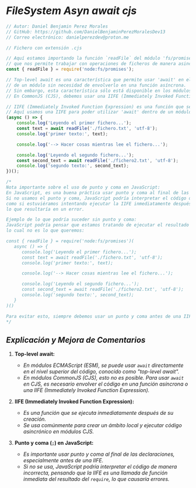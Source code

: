 <!-- Autor: Daniel Benjamin Perez Morales -->
<!-- GitHub: https://github.com/DanielBenjaminPerezMoralesDev13 -->
<!-- GitLab: https://gitlab.com/DanielBenjaminPerezMoralesDev13 -->
<!-- Correo electrónico: danielperezdev@proton.me -->

# ***FileSystem Asyn await cjs***

```javascript
// Autor: Daniel Benjamin Perez Morales
// GitHub: https://github.com/DanielBenjaminPerezMoralesDev13
// Correo electrónico: danielperezdev@proton.me

// Fichero con extensión .cjs

// Aquí estamos importando la función `readFile` del módulo 'fs/promises' de Node.js, 
// que nos permite trabajar con operaciones de ficheros de manera asincrónica usando Promesas.
const { readFile } = require('node:fs/promises');

// Top-level await es una característica que permite usar 'await' en el nivel superior 
// de un módulo sin necesidad de envolverlo en una función asíncrona.
// Sin embargo, esta característica sólo está disponible en los módulos ECMAScript (ESM).
// En CommonJS (CJS), debemos usar una IIFE (Immediately Invoked Function Expression) para utilizar 'await'.

// IIFE (Immediately Invoked Function Expression) es una función que se ejecuta inmediatamente después de su creación.
// Aquí usamos una IIFE para poder utilizar 'await' dentro de un módulo CommonJS.
(async () => {
    console.log('Leyendo el primer fichero...');
    const text = await readFile('./fichero.txt', 'utf-8');
    console.log('primer texto:', text);

    console.log('--> Hacer cosas mientras lee el fichero...');

    console.log('Leyendo el segundo fichero...');
    const second_text = await readFile('./fichero2.txt', 'utf-8');
    console.log('segundo texto:', second_text);
})();

/*
Nota importante sobre el uso de punto y coma en JavaScript:
En JavaScript, es una buena práctica usar punto y coma al final de las declaraciones, especialmente antes de un IIFE.
Si no usamos el punto y coma, JavaScript podría interpretar el código de manera incorrecta, 
como si estuviéramos intentando ejecutar la IIFE inmediatamente después de la declaración del 'require', 
lo que resultaría en un error.

Ejemplo de lo que podría suceder sin punto y coma:
JavaScript podría pensar que estamos tratando de ejecutar el resultado del 'require' como una función, 
lo cual no es lo que queremos:

const { readFile } = require('node:fs/promises')(
   async () => {
      console.log('Leyendo el primer fichero...');
      const text = await readFile('./fichero.txt', 'utf-8');
      console.log('primer texto:', text);

      console.log('--> Hacer cosas mientras lee el fichero...');

      console.log('Leyendo el segundo fichero...');
      const second_text = await readFile('./fichero2.txt', 'utf-8');
      console.log('segundo texto:', second_text);
   }
)()

Para evitar esto, siempre debemos usar un punto y coma antes de una IIFE cuando no está separada por un bloque o declaración diferente.
*/
```

## ***Explicación y Mejora de Comentarios***

1. **Top-level await:**
   - *En módulos ECMAScript (ESM), se puede usar `await` directamente en el nivel superior del código, conocido como "top-level await".*
   - *En módulos CommonJS (CJS), esto no es posible. Para usar `await` en CJS, es necesario envolver el código en una función asíncrona o una IIFE (Immediately Invoked Function Expression).*

2. **IIFE (Immediately Invoked Function Expression):**
   - *Es una función que se ejecuta inmediatamente después de su creación.*
   - *Se usa comúnmente para crear un ámbito local y ejecutar código asincrónico en módulos CJS.*

3. **Punto y coma (`;`) en JavaScript:**
   - *Es importante usar punto y coma al final de las declaraciones, especialmente antes de una IIFE.*
   - *Si no se usa, JavaScript podría interpretar el código de manera incorrecta, pensando que la IIFE es una llamada de función inmediata del resultado del `require`, lo que causaría errores.*
